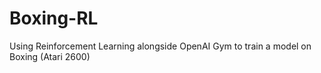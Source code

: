 # Boxing-RL
Using Reinforcement Learning alongside OpenAI Gym to train a model on Boxing (Atari 2600)
